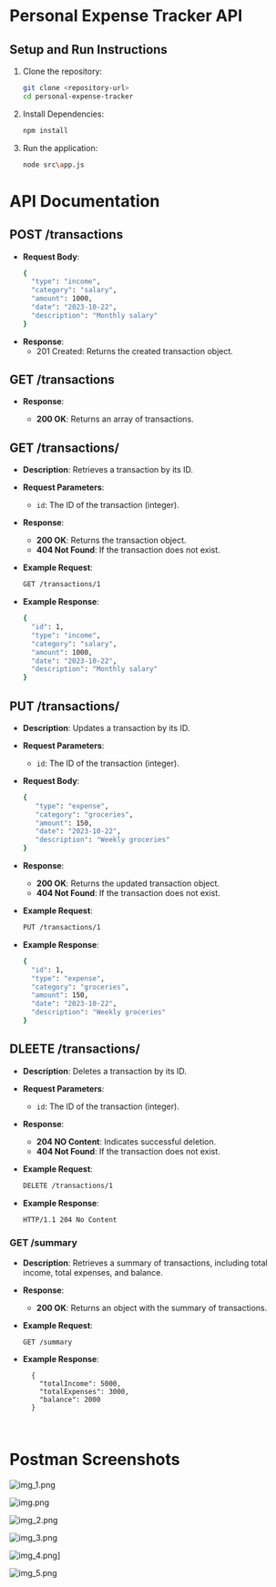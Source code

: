 # Personal Expense Tracker API

## Setup and Run Instructions

1. Clone the repository:
   ```bash
   git clone <repository-url>
   cd personal-expense-tracker
   
2. Install Dependencies:
   ```bash
   npm install
3. Run the application:
   ```bash
   node src\app.js

# API Documentation
## POST /transactions
 - **Request Body**:
    ```bash
    {
      "type": "income",
      "category": "salary",
      "amount": 1000,
      "date": "2023-10-22",
      "description": "Monthly salary"
    }
- **Response**:
    * 201 Created: Returns the created transaction object.
## GET /transactions
- **Response**:

  - **200 OK**: Returns an array of transactions.
  
## GET /transactions/
- **Description**: Retrieves a transaction by its ID.

 - **Request Parameters**:

    * `id`: The ID of the transaction (integer).
- **Response**:

    - **200 OK**: Returns the transaction object.
    - **404 Not Found**: If the transaction does not exist.
- **Example Request**:
    ```bash
    GET /transactions/1
- **Example Response**:
    ```bash
    {
      "id": 1,
      "type": "income",
      "category": "salary",
      "amount": 1000,
      "date": "2023-10-22",
      "description": "Monthly salary"
    }

## PUT /transactions/
- **Description**: Updates a transaction by its ID.

 - **Request Parameters**:

    * `id`: The ID of the transaction (integer).
 - **Request Body**:
    ```bash
    {
       "type": "expense",
       "category": "groceries",
       "amount": 150,
       "date": "2023-10-22",
       "description": "Weekly groceries"
    }
- **Response**:

    - **200 OK**: Returns the updated transaction object.
    - **404 Not Found**: If the transaction does not exist.
- **Example Request**:
    ```bash
    PUT /transactions/1
- **Example Response**:
    ```bash
    {
      "id": 1,
      "type": "expense",
      "category": "groceries",
      "amount": 150,
      "date": "2023-10-22",
      "description": "Weekly groceries"
    }
  
## DLEETE /transactions/
- **Description**: Deletes a transaction by its ID.

 - **Request Parameters**:

    * `id`: The ID of the transaction (integer).

- **Response**:

    - **204 NO Content**: Indicates successful deletion.
    - **404 Not Found**: If the transaction does not exist.
- **Example Request**:
    ```bash
    DELETE /transactions/1
- **Example Response**:
    ```bash
    HTTP/1.1 204 No Content
  
### GET /summary
- **Description**: Retrieves a summary of transactions, including total income, total expenses, and balance.
- **Response**:
  - **200 OK**: Returns an object with the summary of transactions.

- **Example Request**:
  ```http
  GET /summary
- **Example Response**:
  ```http
    {
      "totalIncome": 5000,
      "totalExpenses": 3000,
      "balance": 2000
    }



# Postman Screenshots

![img_1.png](img_1.png)

![img.png](img.png)

![img_2.png](img_2.png)

![img_3.png](img_3.png)

![img_4.png](img_4.png)]

![img_5.png](img_5.png)